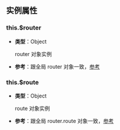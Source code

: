 ## 实例属性

### this.$router

- **类型**：Object

  router 对象实例

- **参考**：跟全局 router 对象一致，[参考](/router.md)

### this.$route

- **类型**：Object

  route 对象实例

- **参考**：跟全局 router.route 对象一致，[参考](/router.md#route)
